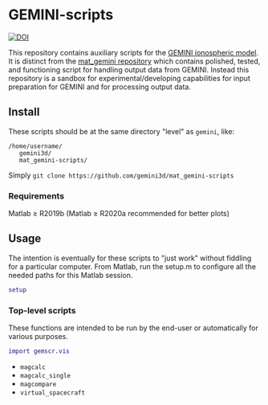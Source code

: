 # GEMINI-scripts

[![DOI](https://zenodo.org/badge/154507405.svg)](https://zenodo.org/badge/latestdoi/154507405)

This repository contains auxiliary scripts for the [GEMINI ionospheric model](https://github.com/gemini3d/gemini-scripts).  It is distinct from the [mat_gemini repository](https://github.com/gemini3d/mat_gemini) which contains polished, tested, and functioning script for handling output data from GEMINI.  Instead this repository is a sandbox for experimental/developing capabilities for input preparation for GEMINI and for processing output data.

## Install

These scripts should be at the same directory "level" as `gemini`, like:

```
/home/username/
   gemini3d/
   mat_gemini-scripts/
```

Simply `git clone https://github.com/gemini3d/mat_gemini-scripts`

### Requirements

Matlab &ge; R2019b  (Matlab &ge; R2020a recommended for better plots)

## Usage

The intention is eventually for these scripts to "just work" without fiddling for a particular computer.
From Matlab, run the setup.m to configure all the needed paths for this Matlab session.

```matlab
setup
```

### Top-level scripts

These functions are intended to be run by the end-user or automatically for various purposes.

```matlab
import gemscr.vis
```

* `magcalc`
* `magcalc_single`
* `magcompare`
* `virtual_spacecraft`
